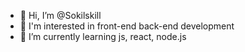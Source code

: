 - 👋 Hi, I’m @Sokilskill
- 👀 I'm interested in front-end back-end development
- 🌱 I’m currently learning js, react, node.js
<!---
Sokilskill/Sokilskill is a ✨ special ✨ repository because its `README.md` (this file) appears on your GitHub profile.
You can click the Preview link to take a look at your changes.
--->
